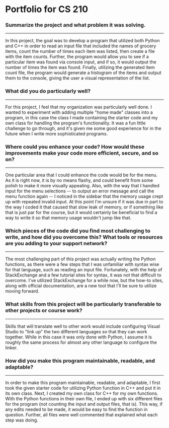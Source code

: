 # Portfolio for CS 210

### Summarize the project and what problem it was solving.
---

In this project, the goal was to develop a program that utilized both Python and C++ in order to read an input file that included the names of grocery items, count the number of times each item was listed, then create a file with the item counts.  Further, the program would allow you to see if a particular item was found via console input, and if so, it would output the number of times the item was found.  Finally, utilizing the generated item count file, the program would generate a histogram of the items and output them to the console, giving the user a visual representation of the list.

### What did you do particularly well?
---

For this project, I feel that my organization was particularly well done.  I wanted to experiment with adding multiple "home made" classes into a program, in this case the class I made containing the starter code and my own class for handling the program's functionality.  It was a fun little challenge to go through, and it's given me some good experience for in the future when I write more sophisticated programs.

### Where could you enhance your code? How would these improvements make your code more efficient, secure, and so on?
---

One particular area that I could enhance the code would be for the menu.  As it is right now, it is by no means flashy, and could benefit from some polish to make it more visually appealing.  Also, with the way that I handled input for the menu selections -- to output an error message and call the menu function again -- I noticed in the sidebar that the memory usage crept up with repeated invalid input.  At this point I'm unsure if it was due in part to the way I coded it that caused that slow leak of memory, or if something like that is just par for the course, but it would certainly be beneficial to find a way to write it so that memory usage wouldn't jump like that.

### Which pieces of the code did you find most challenging to write, and how did you overcome this? What tools or resources are you adding to your support network?
---

The most challenging part of this project was actually writing the Python functions, as there were a few steps that I was unfamiliar with syntax wise for that language, such as reading an input file.  Fortunately, with the help of StackExchange and a few tutorial sites for syntax, it was not that difficult to overcome.  I've utilized StackExchange for a while now, but the how-to sites, along with official documentation, are a new tool that I'll be sure to utilize moving forward.

### What skills from this project will be particularly transferable to other projects or course work?
---

Skills that will translate well to other work would include configuring Visual Studio to "link up" the two different languages so that they can work together.  While in this case it was only done with Python, I assume it is roughly the same process for almost any other language to configure the linker.

### How did you make this program maintainable, readable, and adaptable?
---

In order to make this program maintainable, readable, and adaptable, I first took the given starter code for utilizing Python function in C++ and put it in its own class.  Next, I created my own class for C++ for my own functions.  With the Python functions in their own file, I ended up with six different files for the program (not counting the input and output files, that is).  This way, if any edits needed to be made, it would be easy to find the function in question.  Further, all files were well commented that explained what each step was doing.
